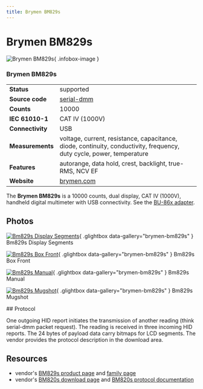 ```yaml
---
title: Brymen BM829s
---
```


# Brymen BM829s

<div class="infobox" markdown>

![Brymen BM829s](./img/Bm829s-display-segments.png){ .infobox-image }

### Brymen BM829s

| | |
|---|---|
| **Status** | supported |
| **Source code** | [serial-dmm](https://github.com/OpenTraceLab/OpenTraceCapture/tree/main/src/hardware/serial-dmm) |
| **Counts** | 10000 |
| **IEC 61010-1** | CAT IV (1000V) |
| **Connectivity** | USB |
| **Measurements** | voltage, current, resistance, capacitance, diode, continuity, conductivity, frequency, duty cycle, power, temperature |
| **Features** | autorange, data hold, crest, backlight, true-RMS, NCV EF |
| **Website** | [brymen.com](http://brymen.com/product-html/PD02BM820s_829s.html) |

</div>

The **Brymen BM829s** is a 10000 counts, dual display, CAT IV (1000V), handheld digital multimeter with USB connectivity. See the [ BU-86x adapter](https://sigrok.org/wiki/Device_cables#Brymen_BU-86X).

## Photos

<div class="photo-grid" markdown>

[![Bm829s Display Segments](./img/Bm829s-display-segments.png)](./img/Bm829s-display-segments.png "Bm829s Display Segments"){ .glightbox data-gallery="brymen-bm829s" }
<span class="caption">Bm829s Display Segments</span>

[![Bm829s Box Front](./img/Bm829s-box-front.png)](./img/Bm829s-box-front.png "Bm829s Box Front"){ .glightbox data-gallery="brymen-bm829s" }
<span class="caption">Bm829s Box Front</span>

[![Bm829s Manual](./img/Bm829s-manual.png)](./img/Bm829s-manual.png "Bm829s Manual"){ .glightbox data-gallery="brymen-bm829s" }
<span class="caption">Bm829s Manual</span>

[![Bm829s Mugshot](./img/Bm829s-mugshot.png)](./img/Bm829s-mugshot.png "Bm829s Mugshot"){ .glightbox data-gallery="brymen-bm829s" }
<span class="caption">Bm829s Mugshot</span>

</div>
## Protocol

One outgoing HID report initiates the transmission of another reading (think serial-dmm packet request). The reading is received in three incoming HID reports. The 24 bytes of payload data carry bitmaps for LCD segments. The vendor provides the protocol description in the download area.

## Resources
- vendor's [BM829s product page](http://brymen.com/product-html/PD02BM820s_829s.html) and [family page](http://brymen.com/product-html/Products2-1.html)
- vendor's [BM820s download page](http://brymen.com/product-html/PD02BM820s_protocolDL.html) and [BM820s protocol documentation](http://brymen.com/product-html/images/DownloadList/ProtocolList/BM820-BM820s_List/BM820-BM820s-10000count-professional-dual-display-DMMs-protocol.pdf)

